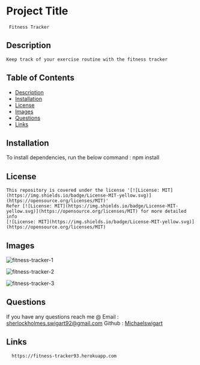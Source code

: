 
    
  #  Project Title
     Fitness Tracker
    
  ##  Description
    Keep track of your exercise routine with the fitness tracker
  ## Table of Contents
  * [Description](#description)
  * [Installation](#Installation)
  * [License](#license)
  * [Images](#Images)
  * [Questions](#questions)
  * [Links](#Links)
  ## Installation
  To install dependencies, run the below command :
    npm install
  ## License
    This repository is covered under the license '[![License: MIT](https://img.shields.io/badge/License-MIT-yellow.svg)](https://opensource.org/licenses/MIT)' 
    Refer [![License: MIT](https://img.shields.io/badge/License-MIT-yellow.svg)](https://opensource.org/licenses/MIT) for more detailed info 
    [![License: MIT](https://img.shields.io/badge/License-MIT-yellow.svg)](https://opensource.org/licenses/MIT)
    
  
  ## Images
        
![fitness-tracker-1](https://user-images.githubusercontent.com/73671076/114629390-1bbb3c80-9c7e-11eb-81b4-cd7ec7e7c508.png) 

![fitness-tracker-2](https://user-images.githubusercontent.com/73671076/114629414-24ac0e00-9c7e-11eb-84ec-1d9b5c716c70.png)     

![fitness-tracker-3](https://user-images.githubusercontent.com/73671076/114629422-27a6fe80-9c7e-11eb-9780-340c303637d1.png) 
  ## Questions
   If you have any questions reach me @ 
   Email : [sherlockholmes.swigart92@gmail.com](mailto:Sherlockholmes.swigart92@gmail.com)
   Github : [Michaelswigart](https://github.com/Michaelswigart)
  
  ## Links
      https://fitness-tracker93.herokuapp.com
